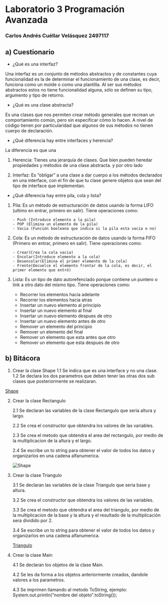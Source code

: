 # Laboratorio 3 Programación Avanzada

### Carlos Andrés Cuéllar Velásquez 2497117

## a) Cuestionario


- ¿Qué es una interfaz?
 
Una interfaz es un conjunto de métodos abstractos y de constantes cuya funcionalidad es la de determinar el funcionamiento de una clase, es decir, funciona como un molde o como una plantilla. Al ser sus métodos abstractos estos no tiene funcionalidad alguna, sólo se definen su tipo, argumento y tipo de retorno.

- ¿Qué es una clase abstracta?

Es una clases que nos permiten crear método generales que recrean un comportamiento común, pero sin especificar cómo lo hacen. A nivel de  código tienen por particularidad que algunos de sus métodos no tienen cuerpo de declaración.

- ¿Qué diferencia hay entre interfaces y herencia?

La diferencia es que una

 1. Herencia: Tienes una jerarquía de clases. Que bien pueden heredar propiedades y métodos de una clase abstracta.
 y por otro lado 
 
 2. Interfaz: Es “obligar” a una clase a dar cuerpo a los métodos declarados en una interface, con el fin de que tu clase genere         objetos que sean del tipo de interface que implementan.

- ¿Qué diferencia hay entre pila, cola y lista? 

 1. Pila: Es un método de estructuración de datos usando la forma LIFO (ultimo en entrar, primero en salir).
       Tiene operaciones como: 
       
        - Push (Introduce elemento a la pila) 
        - POP (Elimina un elemento de la pila)
        - Vacia (Función booleana que indica si la pila esta vacia o no)

 2. Cola: Es un método de estructuración de datos usando la forma FIFO (Primero en entrar, primero en salir).
       Tiene operaciones como: 
       
        - Crear(Crea la cola vacia)
        - Encolar(Introduce elemento a la cola) 
        - Desencolar(Elimina el primer elemento de la cola)
        - Frente(Decuelce el elemento frontar de la cola, es decir, el primer elemento que entró)
        
  2. Lista: Es un tipo de dato autorefenciado porque contiene un puntero o link a otro dato del mismo tipo.
       Tiene operaciones como: 
        - Recorrer los elementos hacia adelante 
        - Recorrer los elementos hacia atras
        - Insertar un nuevo elemento al principio
        - Insertar un nuevo elemento al final
        - Insertar un nuevo elemento despues de otro 
        - Insertar un nuevo elemento antes de otro
        - Remover un elemento del principio
        - Remover un elemento del final
        - Remover un elemento que esta antes que otro
        - Remover un elemento que esta despues de otro
        

## b) Bitácora


1. Crear la clase Shape
   1.1 Se indica que es una interface y no una clase.
   1.2 Se declara los dos parametros que deben tener las otras dos sub clases que posteriormente se realizaran.

 [Shape](Shape.png)

2. Crear la clase Rectangulo

    2.1 Se declaran las variables de la clase Rectangulo que seria altura y largo.

    2.2 Se crea el constructor que obtendra los valores de las variables. 

    2.3 Se crea el metodo que obtendra el area del rectangulo, por medio de la multiplicacion de la altura y el largo. 

    2.4 Se escribe un to string para obtener el valor de todos los datos y organizarlos en una cadena alfanumerica. 


     ![Shape](Rectangulo.jpg)


3. Crear la clase Triangulo

    3.1 Se declaran las variables de la clase Triangulo que seria base y altura.

    3.2 Se crea el constructor que obtendra los valores de las variables. 

    3.3 Se crea el metodo que obtendra el area del triangulo, por medio de la multiplicacion de la base y la altura y el resultado de la multiplicación sera dividido por 2. 

    3.4 Se escribe un to string para obtener el valor de todos los datos y organizarlos en una cadena alfanumerica. 
 

     [Triangulo](Triangulo.png)

4. Crear la clase Main

    4.1 Se declaran los objetos de la clase Main.

    4.2 Se les da forma a los objetos anteriormente creados, dandole valores a los parametros. 

    4.3 Se imprimen llamando al metodo ToString, ejemplo: System.out.println("nombre del objeto".toString());




